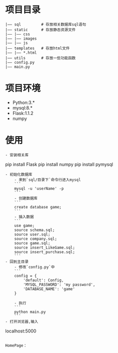 # 项目目录
```
|—— sql         # 存放相关数据库sql语句
|—— static      # 存放静态资源文件
|—— |—— css    
|—— |—— images
|—— |—— js
|—— templates   # 存放html文件
|—— |—— *.html
|—— utils       # 存放一些功能函数
|—— config.py
|—— main.py
```
# 项目环境
- Python:3.*
- mysql:8.*
- Flask:1.1.2
- numpy
# 使用
```
- 安装相关库
```
pip install Flask
pip install numpy
pip install pymysql
```
- 初始化数据库
    - 来到`sql/目录下`命令行进入mysql
    ```
    mysql -u 'userName' -p 
    ```
    - 创建数据库
    ```
    create database game;
    ```
    - 插入数据
    ```
    use game;
    source schema.sql;
    source user.sql;
    source company.sql;
    source game.sql;
    source insert_LikeGame.sql;
    source insert_purchase.sql;
    ```
- 回到主目录
    - 修改`config.py`中
    ```
    config = {
        'default': Config,
        'MYSQL_PASSWORD': 'my password',
        'DATABASE_NAME': 'game'
    }

    - 执行
    ```
    python main.py
    ```
- 打开浏览器,输入
```
localhost:5000
```

HomePage：

